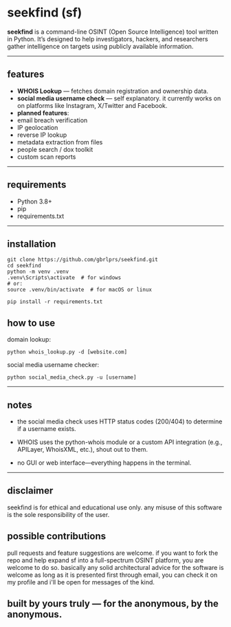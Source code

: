 # seekfind (sf)

**seekfind** is a command-line OSINT (Open Source Intelligence) tool written in Python. It’s designed to help investigators, hackers, and researchers gather intelligence on targets using publicly available information.

---

## features

-  **WHOIS Lookup** — fetches domain registration and ownership data.
-  **social media username check** — self explanatory. it currently works on on platforms like Instagram, X/Twitter and Facebook.
-  **planned features**:
  - email breach verification
  - IP geolocation
  - reverse IP lookup
  - metadata extraction from files
  - people search / dox toolkit
  - custom scan reports

---

## requirements

- Python 3.8+
- pip
- requirements.txt

---

## installation

```
git clone https://github.com/gbrlprs/seekfind.git
cd seekfind
python -m venv .venv
.venv\Scripts\activate  # for windows
# or:
source .venv/bin/activate  # for macOS or linux

pip install -r requirements.txt
````

## how to use

domain lookup: 
````
python whois_lookup.py -d [website.com]
````
social media username checker: 
````
python social_media_check.py -u [username]
````

---

## notes
- the social media check uses HTTP status codes (200/404) to determine if a username exists.

- WHOIS uses the python-whois module or a custom API integration (e.g., APILayer, WhoisXML, etc.), shout out to them.

- no GUI or web interface—everything happens in the terminal.

---

##  disclaimer
seekfind is for ethical and educational use only. any misuse of this software is the sole responsibility of the user.


## possible contributions
pull requests and feature suggestions are welcome. if you want to fork the repo and help expand sf into a full-spectrum OSINT platform, you are welcome to do so. basically any solid architectural advice for the software is welcome as long as it is presented first through email, you can check it on my profile and i'll be open for messages of the kind.

## built by yours truly — for the anonymous, by the anonymous.

